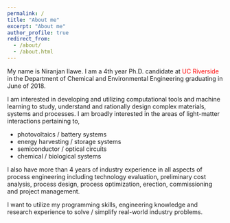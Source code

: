 ```yaml
---
permalink: /
title: "About me"
excerpt: "About me"
author_profile: true
redirect_from: 
  - /about/
  - /about.html
---
```

My name is Niranjan Ilawe. I am a 4th year Ph.D. candidate at <font color="red">UC Riverside</font> in the Department of Chemical and Environmental Engineering graduating in June of 2018. 

I am interested in developing and utilizing computational tools and machine learning to study, understand and rationally design complex materials, systems and processes. I am broadly interested in the areas of light-matter interactions pertaining to,

- photovoltaics / battery systems
- energy harvesting / storage systems
- semiconductor / optical circuits
- chemical / biological systems

I also have more than 4 years of industry experience in all aspects of process engineering including technology evaluation, preliminary cost analysis, process design, process optimization, erection, commissioning and project management.

I want to utilize my programming skills, engineering knowledge and research experience to solve / simplify real-world industry problems.
